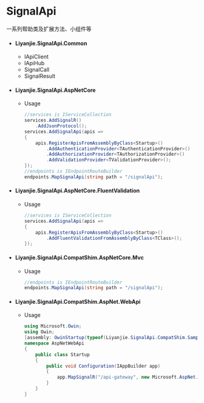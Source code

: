 # SignalApi

一系列帮助类及扩展方法、小组件等

- #### Liyanjie.SignalApi.Common
  - IApiClient
  - IApiHub
  - SignalCall
  - SignalResult
- #### Liyanjie.SignalApi.AspNetCore
  - Usage
    ```csharp
    //services is IServiceCollection
    services.AddSignalR()
        .AddJsonProtocol();
    services.AddSignalApi(apis =>
    {
        apis.RegisterApisFromAssemblyByClass<Startup>()
            .AddAuthenticationProvider<TAuthenticationProvider>()
            .AddAuthorizationProvider<TAuthorizationProvider>()
            .AddValidationProvider<TValidationProvider>();
    });
    //endpoints is IEndpointRouteBuilder
    endpoints.MapSignalApi(string path = "/signalApi");
    ```
- #### Liyanjie.SignalApi.AspNetCore.FluentValidation
  - Usage
    ```csharp
    //services is IServiceCollection
    services.AddSignalApi(apis =>
    {
        apis.RegisterApisFromAssemblyByClass<Startup>()
            .AddFluentValidationFromAssemblyByClass<TClass>();
    });
    ```
- #### Liyanjie.SignalApi.CompatShim.AspNetCore.Mvc
  - Usage
    ```csharp
    //endpoints is IEndpointRouteBuilder
    endpoints.MapSignalApi(string path = "/signalApi");
    ```
- #### Liyanjie.SignalApi.CompatShim.AspNet.WebApi
  - Usage
    ```csharp
    using Microsoft.Owin;
    using Owin;
    [assembly: OwinStartup(typeof(Liyanjie.SignalApi.CompatShim.Sample.AspNetWebApi.Startup))]
    namespace AspNetWebApi
    {
        public class Startup
        {
            public void Configuration(IAppBuilder app)
            {
                app.MapSignalR("/api-gateway", new Microsoft.AspNet.SignalR.HubConfiguration());
            }
        }
    }
    ```